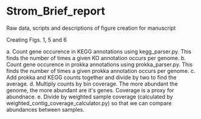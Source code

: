 # Strom_Brief_report
Raw data, scripts and descriptions of figure creation for manuscript

Creating Figs. 1, 5 and 6

a. Count gene occurence in KEGG annotations using kegg_parser.py. This finds the number of times a given KO annotation occurs per genome.
b. Count gene occurence in prokka annotations using prokka_parser.py. This finds the number of times a given prokka annotation occurs per genome.
c. Add prokka and KEGG counts together and divide by two to find the average.
d. Multiply counts by bin coverage. The more abundant the genome, the more abundant are it's genes. Coverage is a proxy for abundnace.
e. Divide by weighted sample coverage (calculated by weighted_contig_coverage_calculator.py) so that we can compare abundances between samples.

